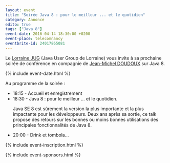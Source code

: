 ```yaml
---
layout: event
title: "Soirée Java 8 : pour le meilleur ... et le quotidien"
category: Annonce
edito: true
tags: ["Java 8"]
event-date: 2016-04-14 18:30:00 +0200
event-place: telecomnancy
eventbrite-id: 24017865081
---
```



<p>
Le <a href="/">Lorraine JUG</a> (Java User Group de Lorraine) vous invite à sa prochaine
soirée de conférence en compagnie de <a href="/speakers.html#jmdoudoux">Jean-Michel DOUDOUX</a>
sur Java 8.
</p>

{% include event-date.html %}

<div class="programme">Au programme de la soirée :
	<ul>
		<li>18:15 - Accueil et enregistrement</li>
		<li>18:30 - Java 8 : pour le meilleur ... et le quotidien.
		<p>Java SE 8 est sûrement la version la plus importante et la plus impactante
		pour les développeurs. Deux ans après sa sortie, ce talk propose des retours
		sur les bonnes ou moins bonnes utilisations des principales fonctionnalités
		de Java 8.
		</p>
    </li>
		<li>20:00 - Drink et tombola…</li>
	</ul>
</div>

{% include event-inscription.html %}

{% include event-sponsors.html %}
